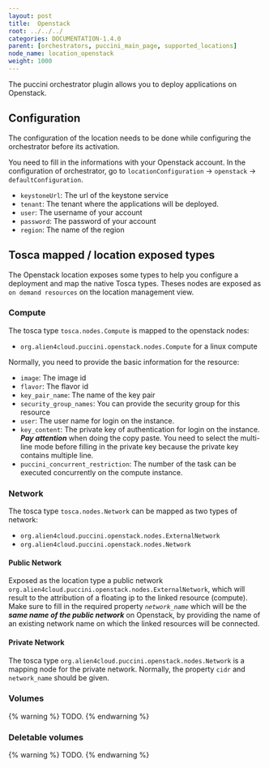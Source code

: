 ```yaml
---
layout: post
title:  Openstack
root: ../../../
categories: DOCUMENTATION-1.4.0
parent: [orchestrators, puccini_main_page, supported_locations]
node_name: location_openstack
weight: 1000
---
```


The puccini orchestrator plugin allows you to deploy applications on Openstack.

## Configuration
The configuration of the location needs to be done while configuring the orchestrator before its activation.

You need to fill in the informations with your Openstack account. In the configuration of orchestrator, go to `locationConfiguration` -> `openstack` -> `defaultConfiguration`.

* `keystoneUrl`: The url of the keystone service
* `tenant`: The tenant where the applications will be deployed.
* `user`: The username of your account
* `password`: The password of your account
* `region`: The name of the region

## Tosca mapped / location exposed types
The Openstack location exposes some types to help you configure a deployment and map the native Tosca types. Theses nodes are exposed as `on demand resources` on the location management view.  

### Compute
The tosca type `tosca.nodes.Compute` is mapped to the openstack nodes:

 - `org.alien4cloud.puccini.openstack.nodes.Compute` for a linux compute

Normally, you need to provide the basic information for the resource:

* `image`: The image id
* `flavor`: The flavor id
* `key_pair_name`: The name of the key pair
* `security_group_names`: You can provide the security group for this resource
* `user`: The user name for login on the instance.
* `key_content`: The private key of authentication for login on the instance. ***Pay attention*** when doing the copy paste. You need to select the multi-line mode before filling in the private key because the private key contains multiple line.
* `puccini_concurrent_restriction`: The number of the task can be executed concurrently on the compute instance.

### Network
The tosca type `tosca.nodes.Network` can be mapped as two types of network:

* `org.alien4cloud.puccini.openstack.nodes.ExternalNetwork`
* `org.alien4cloud.puccini.openstack.nodes.Network`

#### Public Network
Exposed as the location type a public network `org.alien4cloud.puccini.openstack.nodes.ExternalNetwork`, which will result to the attribution of a floating ip to the linked resource (compute).  
Make sure to fill in the required property *`network_name`* which will be the ***same name of the public network*** on Openstack, by providing the name of an existing network name on which the linked resources will be connected.

#### Private Network
The tosca type `org.alien4cloud.puccini.openstack.nodes.Network` is a mapping node for the private network.
Normally, the property `cidr` and `network_name` should be given.  

### Volumes
{% warning %}
TODO.
{% endwarning %}

### Deletable volumes
{% warning %}
TODO.
{% endwarning %}
